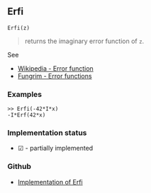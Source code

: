 ## Erfi

```
Erfi(z)
```

> returns the imaginary error function of `z`.

See
* [Wikipedia - Error function](https://en.wikipedia.org/wiki/Error_function)
* [Fungrim - Error functions](http://fungrim.org/topic/Error_functions/)

### Examples


```
>> Erfi(-42*I*x) 
-I*Erf(42*x)
```






### Implementation status

* &#x2611; - partially implemented

### Github

* [Implementation of Erfi](https://github.com/axkr/symja_android_library/blob/master/symja_android_library/matheclipse-core/src/main/java/org/matheclipse/core/builtin/SpecialFunctions.java#L859) 
